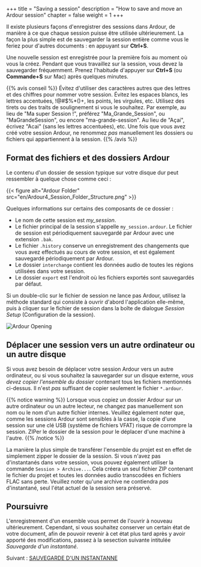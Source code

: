 +++
title = "Saving a session"
description = "How to save and move an Ardour session"
chapter = false
weight = 1
+++

Il existe plusieurs façons d'enregistrer des sessions dans Ardour, de manière
à ce que chaque session puisse être utilisée ultérieurement. La façon la plus
simple est de sauvegarder la session entière comme vous le feriez pour d'autres
documents : en appuyant sur **Ctrl+S**.

Une nouvelle session est enregistrée pour la première fois au moment où vous
la créez. Pendant que vous travaillez sur la session, vous devez la sauvegarder
fréquemment. Prenez l'habitude d'appuyer sur **Ctrl+S** (ou **Commande+S** sur Mac)
après quelques minutes.

{{% avis conseil %}}
Évitez d'utiliser des caractères autres que des lettres et des chiffres pour
nommer votre session. Évitez les espaces blancs, les lettres accentuées, !@#$%\*()+,
les points, les virgules, etc.
Utilisez des tirets ou des traits de soulignement si vous le souhaitez.
Par exemple, au lieu de "Ma super Session !", préférez "Ma_Grande_Session",
ou "MaGrandeSession", ou encore "ma-grande-session". Au lieu de "Açaí", écrivez "Acai"
(sans les lettres accentuées), etc.
Une fois que vous avez créé votre session Ardour, ne renommez _pas_ manuellement
les dossiers ou fichiers qui appartiennent à la session.
{{% /avis %}}

## Format des fichiers et des dossiers Ardour

Le contenu d'un dossier de session typique sur votre disque dur peut ressembler
à quelque chose comme ceci :

{{< figure alt="Ardour Folder" src="en/Ardour4_Session_Folder_Structure.png" >}}

Quelques informations sur certains des composants de ce dossier :

* Le nom de cette session est _my\_session_.
* Le fichier principal de la session s'appelle `my_session.ardour`.
Le fichier de session est périodiquement sauvegardé par Ardour avec une extension `.bak`.
* Le fichier `.history` conserve un enregistrement des changements que vous avez effectués
au cours de votre session, et est également sauvegardé périodiquement par Ardour.
* Le dossier `interchange` contient les données audio de toutes les régions utilisées dans votre session.
* Le dossier `export` est l'endroit où les fichiers exportés sont sauvegardés par défaut.

Si un double-clic sur le fichier de session ne lance pas Ardour, utilisez
la méthode standard qui consiste à ouvrir d'abord l'application elle-même,
puis à cliquer sur le fichier de session dans la boîte de dialogue
_Session Setup_ (Configuration de la session).

![Ardour Opening](fr/ardour7-session-setup-dialog.png?width=600)

## Déplacer une session vers un autre ordinateur ou un autre disque

Si vous avez besoin de déplacer votre session Ardour vers un autre ordinateur,
ou si vous souhaitez la sauvegarder sur un disque externe,
*vous devez copier l'ensemble du dossier* contenant tous les fichiers mentionnés ci-dessus.
Il n'est _pas_ suffisant de copier seulement le fichier `*.ardour`.

{{% notice warning %}}
Lorsque vous copiez un dossier Ardour sur un autre ordinateur ou un autre lecteur,
ne changez pas manuellement son nom ou le nom d'un autre fichier internes.
Veuillez également noter que, comme les sessions Ardour sont sensibles à la casse,
la copie d'une session sur une clé USB (système de fichiers VFAT) risque de corrompre la session.
ZIPer le dossier de la session pour le déplacer d'une machine à l'autre.
{{% /notice %}}

La manière la plus simple de transférer l'ensemble du projet est en effet de simplement
zipper le dossier de la session. Si vous n'avez pas d'instantanés dans votre session,
vous pouvez également utiliser la commande `Session > Archive...`.
Cela créera un seul fichier ZIP contenant le fichier du projet et toutes les données audio
transcodées en fichiers FLAC sans perte.
Veuillez noter qu'une archive ne contiendra _pas_ d'instantané, seul l'état actuel
de la session sera préservé.

## Poursuivre

L'enregistrement d'un ensemble vous permet de l'ouvrir à nouveau ultérieurement.
Cependant, si vous souhaitez conserver un certain état de votre document,
afin de pouvoir revenir à cet état plus tard après y avoir apporté des modifications,
passez à la sesection suivante intitulée _Sauvegarde d'un instantané_. 

Suivant : [SAUVEGARDE D'UN INSTANTANNE](../saving-a-snapshot)